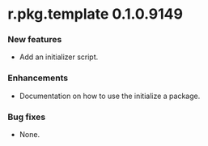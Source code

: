 # r.pkg.template 0.1.0.9149

### New features

* Add an initializer script.

### Enhancements

* Documentation on how to use the initialize a package.

### Bug fixes

* None.